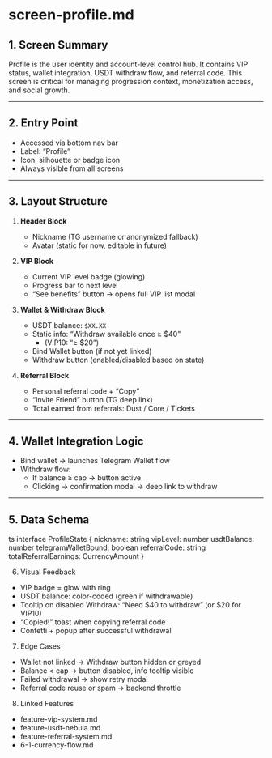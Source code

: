 # screen-profile.md

## 1. Screen Summary
Profile is the user identity and account-level control hub. It contains VIP status, wallet integration, USDT withdraw flow, and referral code. This screen is critical for managing progression context, monetization access, and social growth.

---

## 2. Entry Point
- Accessed via bottom nav bar
- Label: “Profile”
- Icon: silhouette or badge icon
- Always visible from all screens

---

## 3. Layout Structure
1. **Header Block**
   - Nickname (TG username or anonymized fallback)
   - Avatar (static for now, editable in future)

2. **VIP Block**
   - Current VIP level badge (glowing)
   - Progress bar to next level
   - “See benefits” button → opens full VIP list modal

3. **Wallet & Withdraw Block**
   - USDT balance: `$XX.XX`
   - Static info: “Withdraw available once ≥ $40”  
     - (VIP10: “≥ $20”)
   - Bind Wallet button (if not yet linked)
   - Withdraw button (enabled/disabled based on state)

4. **Referral Block**
   - Personal referral code + “Copy”
   - “Invite Friend” button (TG deep link)
   - Total earned from referrals: Dust / Core / Tickets

---

## 4. Wallet Integration Logic
- Bind wallet → launches Telegram Wallet flow
- Withdraw flow:
  - If balance ≥ cap → button active
  - Clicking → confirmation modal → deep link to withdraw

---

## 5. Data Schema

ts
interface ProfileState {
  nickname: string
  vipLevel: number
  usdtBalance: number
  telegramWalletBound: boolean
  referralCode: string
  totalReferralEarnings: CurrencyAmount
}

6. Visual Feedback
- VIP badge = glow with ring
- USDT balance: color-coded (green if withdrawable)
- Tooltip on disabled Withdraw: “Need $40 to withdraw” (or $20 for VIP10)
- “Copied!” toast when copying referral code
- Confetti + popup after successful withdrawal

7. Edge Cases
- Wallet not linked → Withdraw button hidden or greyed
- Balance < cap → button disabled, info tooltip visible
- Failed withdrawal → show retry modal
- Referral code reuse or spam → backend throttle

8. Linked Features
- feature-vip-system.md
- feature-usdt-nebula.md
- feature-referral-system.md
- 6-1-currency-flow.md
